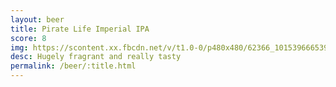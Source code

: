 ```yaml
---
layout: beer
title: Pirate Life Imperial IPA
score: 8
img: https://scontent.xx.fbcdn.net/v/t1.0-0/p480x480/62366_10153966653993745_718097065966967009_n.jpg?oh=5db8339e3f656fb91fe1e5d6b7581c61&oe=586DAF8D
desc: Hugely fragrant and really tasty
permalink: /beer/:title.html
---
```

